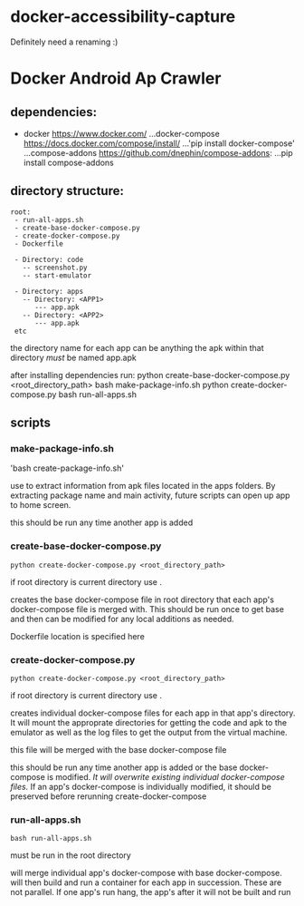 
# docker-accessibility-capture
Definitely need a renaming :)

# Docker Android Ap Crawler

## dependencies:

* docker https://www.docker.com/
...docker-compose https://docs.docker.com/compose/install/
...'pip install docker-compose'
...compose-addons https://github.com/dnephin/compose-addons:
...pip install compose-addons


## directory structure:

	root:
	 - run-all-apps.sh
	 - create-base-docker-compose.py
	 - create-docker-compose.py
	 - Dockerfile

	 - Directory: code
	   -- screenshot.py
	   -- start-emulator

	 - Directory: apps
	   -- Directory: <APP1>
	      --- app.apk
	   -- Directory: <APP2>
	      --- app.apk
	 etc

 the directory name for each app can be anything
 the apk within that directory *must* be named app.apk


after installing dependencies run:
python create-base-docker-compose.py <root_directory_path>
bash make-package-info.sh
python create-docker-compose.py
bash run-all-apps.sh

## scripts
### make-package-info.sh

'bash create-package-info.sh'

use to extract information from apk files located in the apps folders. By extracting package name and main activity, future scripts can open up app to home screen. 

this should be run any time another app is added 

### create-base-docker-compose.py

`python create-docker-compose.py <root_directory_path>`

 if root directory is current directory use .

 creates the base docker-compose file in root directory that each app's docker-compose file is merged with. This should be run once to get base and then can be modified for any local additions as needed.

 Dockerfile location is specified here

### create-docker-compose.py

`python create-docker-compose.py <root_directory_path>`

if root directory is current directory use .

creates individual docker-compose files for each app in that app's directory. It will mount the approprate directories for getting the code and apk to the emulator as well as the log files to get the output from the virtual machine.

this file will be merged with the base docker-compose file

this should be run any time another app is added or the base docker-compose is modified. *It will overwrite existing individual docker-compose files.* If an app's docker-compose is individually modified, it should be preserved before rerunning create-docker-compose  

### run-all-apps.sh
`bash run-all-apps.sh`

must be run in the root directory

will merge individual app's docker-compose with base docker-compose. will then build and run a container for each app in succession. These are not parallel. If one app's run hang, the app's after it will not be built and run




